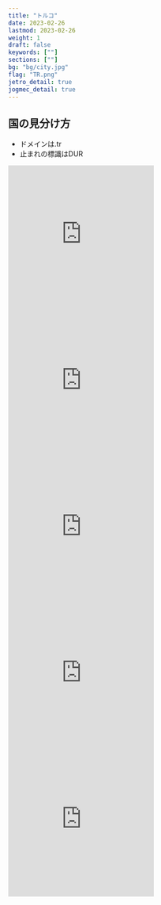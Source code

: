 ```yaml
---
title: "トルコ"
date: 2023-02-26
lastmod: 2023-02-26
weight: 1
draft: false
keywords: [""]
sections: [""]
bg: "bg/city.jpg"
flag: "TR.png"
jetro_detail: true
jogmec_detail: true
---
```


<div class="main-desciption country-description">
    <h2 class="section-title">国の見分け方</h2>
    <ul class="rule-list">
        <li>ドメインは<span class="quiz">.tr</span></li>
        <li>止まれの標識は<span class="quiz">DUR</span></li>
    </ul>
</div>


<div class="googlemap-if">
<iframe src="https://www.google.com/maps/embed?pb=!4v1679329287776!6m8!1m7!1sIPLEeCdnpTw7Hzu6TYeM7A!2m2!1d40.98721208726514!2d29.02840835541119!3f149.76546718885277!4f8.68972599622029!5f1.6882423387267758" width="295" height="295" style="border:0;" allowfullscreen="" loading="lazy" referrerpolicy="no-referrer-when-downgrade"></iframe>
<iframe src="https://www.google.com/maps/embed?pb=!4v1679329429724!6m8!1m7!1stlR0bfMutQCq8lt8DCFKrQ!2m2!1d41.13258238720963!2d29.28276451037982!3f258.73513046843476!4f-0.699127415117772!5f3.325193203789971" width="295" height="295" style="border:0;" allowfullscreen="" loading="lazy" referrerpolicy="no-referrer-when-downgrade"></iframe>
<iframe src="https://www.google.com/maps/embed?pb=!4v1679329469044!6m8!1m7!1soqaWbeWVN_QyDyyBVko1dg!2m2!1d41.13248579407155!2d29.2826494663796!3f251.79223067568702!4f2.6623459284602404!5f2.848163953827137" width="295" height="295" style="border:0;" allowfullscreen="" loading="lazy" referrerpolicy="no-referrer-when-downgrade"></iframe>
<iframe src="https://www.google.com/maps/embed?pb=!4v1679329722325!6m8!1m7!1snKzr4d-wPnRhDiJyGkZOow!2m2!1d41.02454667383204!2d29.10670370604684!3f60.71658378554916!4f-10.171697281302357!5f3.325193203789971" width="295" height="295" style="border:0;" allowfullscreen="" loading="lazy" referrerpolicy="no-referrer-when-downgrade"></iframe>
<iframe src="https://www.google.com/maps/embed?pb=!4v1679329756533!6m8!1m7!1s3vdAuV6OIG7P_HL-nvEdhQ!2m2!1d41.02457377261236!2d29.10650188467225!3f95.93134351157076!4f-10.68951990574837!5f3.278673704854542" width="295" height="295" style="border:0;" allowfullscreen="" loading="lazy" referrerpolicy="no-referrer-when-downgrade"></iframe>
</div>
